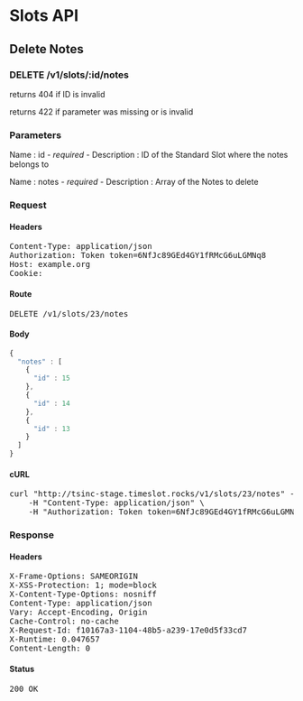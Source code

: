 # Slots API

## Delete Notes

### DELETE /v1/slots/:id/notes

returns 404 if ID is invalid

returns 422 if parameter was missing or is invalid

### Parameters

Name : id *- required -*
Description : ID of the Standard Slot where the notes belongs to

Name : notes *- required -*
Description : Array of the Notes to delete

### Request

#### Headers

<pre>Content-Type: application/json
Authorization: Token token=6NfJc89GEd4GY1fRMcG6uLGMNq8
Host: example.org
Cookie: </pre>

#### Route

<pre>DELETE /v1/slots/23/notes</pre>

#### Body
```javascript
{
  "notes" : [
    {
      "id" : 15
    },
    {
      "id" : 14
    },
    {
      "id" : 13
    }
  ]
}
```


#### cURL

<pre class="request">curl &quot;http://tsinc-stage.timeslot.rocks/v1/slots/23/notes&quot; -d &#39;{&quot;notes&quot;:[{&quot;id&quot;:15},{&quot;id&quot;:14},{&quot;id&quot;:13}]}&#39; -X DELETE \
	-H &quot;Content-Type: application/json&quot; \
	-H &quot;Authorization: Token token=6NfJc89GEd4GY1fRMcG6uLGMNq8&quot;</pre>

### Response

#### Headers

<pre>X-Frame-Options: SAMEORIGIN
X-XSS-Protection: 1; mode=block
X-Content-Type-Options: nosniff
Content-Type: application/json
Vary: Accept-Encoding, Origin
Cache-Control: no-cache
X-Request-Id: f10167a3-1104-48b5-a239-17e0d5f33cd7
X-Runtime: 0.047657
Content-Length: 0</pre>

#### Status

<pre>200 OK</pre>

